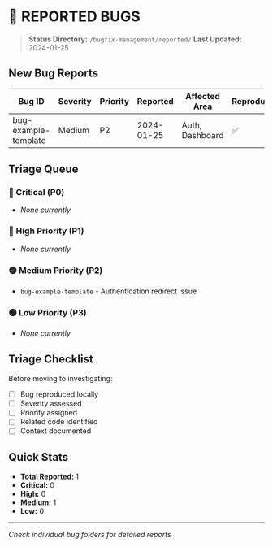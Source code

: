 # 🔴 REPORTED BUGS

> **Status Directory:** `/bugfix-management/reported/`
> **Last Updated:** 2024-01-25

## New Bug Reports

| Bug ID | Severity | Priority | Reported | Affected Area | Reproduced | Notes |
|--------|----------|----------|----------|---------------|------------|-------|
| bug-example-template | Medium | P2 | 2024-01-25 | Auth, Dashboard | ✅ | Example template |

## Triage Queue

### 🚨 Critical (P0)
- _None currently_

### 🔴 High Priority (P1)
- _None currently_

### 🟡 Medium Priority (P2)
- `bug-example-template` - Authentication redirect issue

### 🟢 Low Priority (P3)
- _None currently_

## Triage Checklist
Before moving to investigating:
- [ ] Bug reproduced locally
- [ ] Severity assessed
- [ ] Priority assigned
- [ ] Related code identified
- [ ] Context documented

## Quick Stats
- **Total Reported:** 1
- **Critical:** 0
- **High:** 0
- **Medium:** 1
- **Low:** 0

---

*Check individual bug folders for detailed reports*